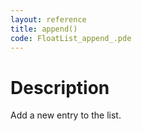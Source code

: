 ```yaml
---
layout: reference
title: append()
code: FloatList_append_.pde
---
```


# Description

Add a new entry to the list.

